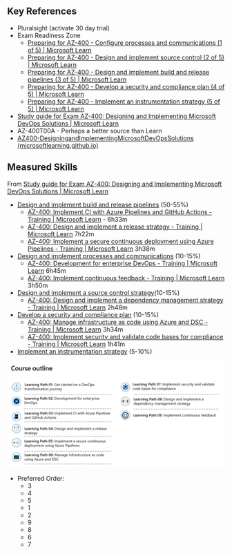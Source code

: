 ## Key References
- Pluralsight (activate 30 day trial)
- Exam Readiness Zone
	- [Preparing for AZ-400 - Configure processes and communications (1 of 5) | Microsoft Learn](https://learn.microsoft.com/en-us/shows/exam-readiness-zone/preparing-for-az-400-configure-processes-and-communications-1-of-5)
	- [Preparing for AZ-400 - Design and implement source control (2 of 5) | Microsoft Learn](https://learn.microsoft.com/en-us/shows/exam-readiness-zone/preparing-for-az-400-design-and-implement-source-control-2-of-5)
	- [Preparing for AZ-400 - Design and implement build and release pipelines (3 of 5) | Microsoft Learn](https://learn.microsoft.com/en-us/shows/exam-readiness-zone/preparing-for-az-400-design-and-implement-build-and-release-pipelines-3-of-5)
	- [Preparing for AZ-400 - Develop a security and compliance plan (4 of 5) | Microsoft Learn](https://learn.microsoft.com/en-us/shows/exam-readiness-zone/preparing-for-az-400-develop-a-security-and-compliance-plan-4-of-5)
	- [Preparing for AZ-400 - Implement an instrumentation strategy (5 of 5) | Microsoft Learn](https://learn.microsoft.com/en-us/shows/exam-readiness-zone/preparing-for-az-400-implement-an-instrumentation-strategy-5-of-5)
- [Study guide for Exam AZ-400: Designing and Implementing Microsoft DevOps Solutions | Microsoft Learn](https://learn.microsoft.com/en-us/credentials/certifications/resources/study-guides/az-400#skills-measured-as-of-july-26-2024)
- AZ-400T00A - Perhaps a better source than Learn
- [AZ400-DesigningandImplementingMicrosoftDevOpsSolutions (microsoftlearning.github.io)](https://microsoftlearning.github.io/AZ400-DesigningandImplementingMicrosoftDevOpsSolutions/)

## Measured Skills
From [Study guide for Exam AZ-400: Designing and Implementing Microsoft DevOps Solutions | Microsoft Learn](https://learn.microsoft.com/en-us/credentials/certifications/resources/study-guides/az-400#skills-measured-as-of-july-26-2024)

- [Design and implement build and release pipelines](Design%20and%20implement%20build%20and%20release%20pipelines.md) (50-55%)
	- [AZ-400: Implement CI with Azure Pipelines and GitHub Actions - Training | Microsoft Learn](https://learn.microsoft.com/en-us/training/paths/az-400-implement-ci-azure-pipelines-github-actions/) - 6h33m
	- [AZ-400: Design and implement a release strategy - Training | Microsoft Learn](https://learn.microsoft.com/en-us/training/paths/az-400-design-implement-release-strategy/) 7h22m
	- [AZ-400: Implement a secure continuous deployment using Azure Pipelines - Training | Microsoft Learn](https://learn.microsoft.com/en-us/training/paths/az-400-implement-secure-continuous-deployment/) 3h38m
- [Design and implement processes and communications](Design%20and%20implement%20processes%20and%20communications.md) (10-15%)
	- [AZ-400: Development for enterprise DevOps - Training | Microsoft Learn](https://learn.microsoft.com/en-us/training/paths/az-400-work-git-for-enterprise-devops/) 6h45m
	- [AZ-400: Implement continuous feedback - Training | Microsoft Learn](https://learn.microsoft.com/en-us/training/paths/az-400-implement-continuous-feedback/) 3h50m
- [Design and implement a source control strategy](Design%20and%20implement%20a%20source%20control%20strategy.md)(10-15%)
	- [AZ-400: Design and implement a dependency management strategy - Training | Microsoft Learn](https://learn.microsoft.com/en-us/training/paths/az-400-design-implement-dependency-management-strategy/) 2h48m
- [Develop a security and compliance plan](Develop%20a%20security%20and%20compliance%20plan.md) (10-15%)
	- [AZ-400: Manage infrastructure as code using Azure and DSC - Training | Microsoft Learn](https://learn.microsoft.com/en-us/training/paths/az-400-manage-infrastructure-as-code-using-azure/) 3h34m
	- [AZ-400: Implement security and validate code bases for compliance - Training | Microsoft Learn](https://learn.microsoft.com/en-us/training/paths/az-400-implement-security-validate-code-bases-compliance/) 1h41m
- [Implement an instrumentation strategy](Implement%20an%20instrumentation%20strategy.md) (5-10%)

![](media/Pasted%20image%2020240708090232.png)
- Preferred Order:
	- 3
	- 4
	- 5
	- 1
	- 2
	- 9
	- 8
	- 6
	- 7
